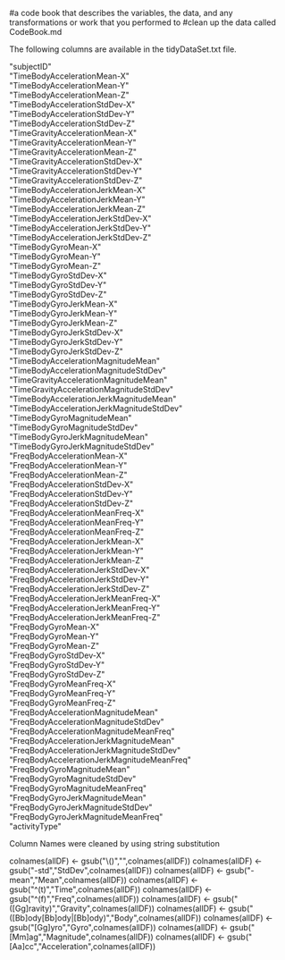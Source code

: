 #a code book that describes the variables, the data, and any transformations or work that you performed to 
#clean up the data called CodeBook.md

The following columns are available in the tidyDataSet.txt file. 

"subjectID"                                
"TimeBodyAccelerationMean-X"                
"TimeBodyAccelerationMean-Y"               
"TimeBodyAccelerationMean-Z"                
"TimeBodyAccelerationStdDev-X"             
"TimeBodyAccelerationStdDev-Y"              
"TimeBodyAccelerationStdDev-Z"             
"TimeGravityAccelerationMean-X"             
"TimeGravityAccelerationMean-Y"            
"TimeGravityAccelerationMean-Z"             
"TimeGravityAccelerationStdDev-X"          
"TimeGravityAccelerationStdDev-Y"           
"TimeGravityAccelerationStdDev-Z"          
"TimeBodyAccelerationJerkMean-X"            
"TimeBodyAccelerationJerkMean-Y"           
"TimeBodyAccelerationJerkMean-Z"            
"TimeBodyAccelerationJerkStdDev-X"         
"TimeBodyAccelerationJerkStdDev-Y"          
"TimeBodyAccelerationJerkStdDev-Z"         
"TimeBodyGyroMean-X"                        
"TimeBodyGyroMean-Y"                       
"TimeBodyGyroMean-Z"                        
"TimeBodyGyroStdDev-X"                     
"TimeBodyGyroStdDev-Y"                      
"TimeBodyGyroStdDev-Z"                     
"TimeBodyGyroJerkMean-X"                    
"TimeBodyGyroJerkMean-Y"                   
"TimeBodyGyroJerkMean-Z"                    
"TimeBodyGyroJerkStdDev-X"                 
"TimeBodyGyroJerkStdDev-Y"                  
"TimeBodyGyroJerkStdDev-Z"                 
"TimeBodyAccelerationMagnitudeMean"         
"TimeBodyAccelerationMagnitudeStdDev"      
"TimeGravityAccelerationMagnitudeMean"      
"TimeGravityAccelerationMagnitudeStdDev"   
"TimeBodyAccelerationJerkMagnitudeMean"     
"TimeBodyAccelerationJerkMagnitudeStdDev"  
"TimeBodyGyroMagnitudeMean"                 
"TimeBodyGyroMagnitudeStdDev"              
"TimeBodyGyroJerkMagnitudeMean"             
"TimeBodyGyroJerkMagnitudeStdDev"          
"FreqBodyAccelerationMean-X"                
"FreqBodyAccelerationMean-Y"               
"FreqBodyAccelerationMean-Z"                
"FreqBodyAccelerationStdDev-X"             
"FreqBodyAccelerationStdDev-Y"              
"FreqBodyAccelerationStdDev-Z"             
"FreqBodyAccelerationMeanFreq-X"            
"FreqBodyAccelerationMeanFreq-Y"           
"FreqBodyAccelerationMeanFreq-Z"            
"FreqBodyAccelerationJerkMean-X"           
"FreqBodyAccelerationJerkMean-Y"            
"FreqBodyAccelerationJerkMean-Z"           
"FreqBodyAccelerationJerkStdDev-X"          
"FreqBodyAccelerationJerkStdDev-Y"         
"FreqBodyAccelerationJerkStdDev-Z"          
"FreqBodyAccelerationJerkMeanFreq-X"       
"FreqBodyAccelerationJerkMeanFreq-Y"        
"FreqBodyAccelerationJerkMeanFreq-Z"       
"FreqBodyGyroMean-X"                        
"FreqBodyGyroMean-Y"                       
"FreqBodyGyroMean-Z"                        
"FreqBodyGyroStdDev-X"                     
"FreqBodyGyroStdDev-Y"                      
"FreqBodyGyroStdDev-Z"                     
"FreqBodyGyroMeanFreq-X"                    
"FreqBodyGyroMeanFreq-Y"                   
"FreqBodyGyroMeanFreq-Z"                    
"FreqBodyAccelerationMagnitudeMean"        
"FreqBodyAccelerationMagnitudeStdDev"       
"FreqBodyAccelerationMagnitudeMeanFreq"    
"FreqBodyAccelerationJerkMagnitudeMean"     
"FreqBodyAccelerationJerkMagnitudeStdDev"  
"FreqBodyAccelerationJerkMagnitudeMeanFreq" 
"FreqBodyGyroMagnitudeMean"                
"FreqBodyGyroMagnitudeStdDev"               
"FreqBodyGyroMagnitudeMeanFreq"            
"FreqBodyGyroJerkMagnitudeMean"             
"FreqBodyGyroJerkMagnitudeStdDev"          
"FreqBodyGyroJerkMagnitudeMeanFreq"         
"activityType" 


Column Names were cleaned by using string substitution

colnames(allDF) <- gsub("\\()","",colnames(allDF))
colnames(allDF) <- gsub("-std","StdDev",colnames(allDF))
colnames(allDF) <- gsub("-mean","Mean",colnames(allDF))
colnames(allDF) <- gsub("^(t)","Time",colnames(allDF))
colnames(allDF) <- gsub("^(f)","Freq",colnames(allDF))
colnames(allDF) <- gsub("([Gg]ravity)","Gravity",colnames(allDF))
colnames(allDF) <- gsub("([Bb]ody[Bb]ody|[Bb]ody)","Body",colnames(allDF))
colnames(allDF) <- gsub("[Gg]yro","Gyro",colnames(allDF))
colnames(allDF) <- gsub("[Mm]ag","Magnitude",colnames(allDF))
colnames(allDF) <- gsub("[Aa]cc","Acceleration",colnames(allDF))
